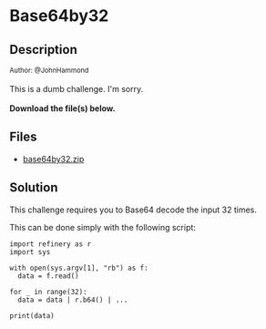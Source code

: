 # Base64by32

## Description

<small>Author: @JohnHammond</small><br><br>This is a dumb challenge. I'm sorry. <br><br> <b>Download the file(s) below.</b>


## Files

* [base64by32.zip](<files/base64by32.zip>)

## Solution

This challenge requires you to Base64 decode the input 32 times.

This can be done simply with the following script:
```
import refinery as r
import sys

with open(sys.argv[1], "rb") as f:
  data = f.read()

for _ in range(32):
  data = data | r.b64() | ...

print(data)
```